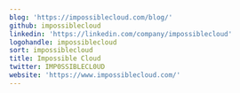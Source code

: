 ```yaml
---
blog: 'https://impossiblecloud.com/blog/'
github: impossiblecloud
linkedin: 'https://linkedin.com/company/impossiblecloud'
logohandle: impossiblecloud
sort: impossiblecloud
title: Impossible Cloud
twitter: IMP0SSIBLECL0UD
website: 'https://www.impossiblecloud.com/'
---
```

